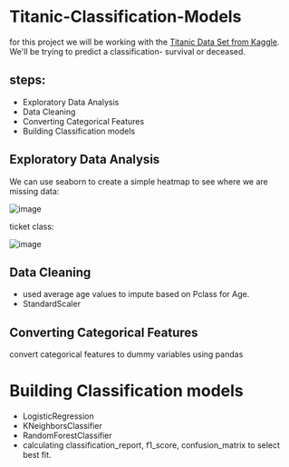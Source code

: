 # Titanic-Classification-Models
for this project we will be working with the [Titanic Data Set from Kaggle](https://www.kaggle.com/c/titanic).   We'll be trying to predict a classification- survival or deceased.

## steps:
* Exploratory Data Analysis
* Data Cleaning
* Converting Categorical Features 
* Building Classification models

## Exploratory Data Analysis
We can use seaborn to create a simple heatmap to see where we are missing data:

![image](https://user-images.githubusercontent.com/121250443/218646309-48eb03c1-b044-46b6-b7e5-fcf1c5f633cd.png)

ticket class:

![image](https://user-images.githubusercontent.com/121250443/218646419-86f4fbda-347d-4ae0-bcb0-2d52a6b007a8.png)

## Data Cleaning

 * used average age values to impute based on Pclass for Age.
 * StandardScaler
 
 ## Converting Categorical Features 
 
convert categorical features to dummy variables using pandas

# Building Classification models
* LogisticRegression
* KNeighborsClassifier
* RandomForestClassifier
* calculating classification_report, f1_score, confusion_matrix to select best fit.
